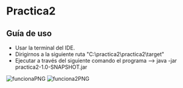 # Practica2

## Guía de uso

- Usar la terminal del IDE.
- Dirigirnos a la siguiente ruta "C:\practica2\practica2\target"
- Ejecutar a través del siguiente comando el programa --> java -jar practica2-1.0-SNAPSHOT.jar

![funcionaPNG](https://user-images.githubusercontent.com/72464723/117195578-b9b9a700-ade5-11eb-9dd5-4c5175a99ec5.PNG)
![funciona2PNG](https://user-images.githubusercontent.com/72464723/117195583-ba523d80-ade5-11eb-9160-500408565be6.PNG)

